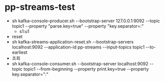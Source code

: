 # pp-streams-test


- sh kafka-console-producer.sh --bootstrap-server 127.0.0.1:9092 --topic topic1 --property "parse.key=true" --property "key.separator=:"
  - s1:u1
- reset
- sh kafka-streams-application-reset.sh --bootstrap-servers localhost:9092 --application-id pp-streams --input-topics topic1 --to-earliest
- 조회
- sh kafka-console-consumer.sh --bootstrap-server localhost:9092 --topic topic1 --from-beginning --property print.key=true --property key.separator=":"
